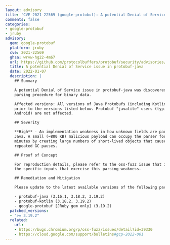 ```yaml
---
layout: advisory
title: 'CVE-2021-22569 (google-protobuf): A potential Denial of Service issue in protobuf-java'
comments: false
categories:
- google-protobuf
- jruby
advisory:
  gem: google-protobuf
  platform: jruby
  cve: 2021-22569
  ghsa: wrvw-hg22-4m67
  url: https://github.com/protocolbuffers/protobuf/security/advisories/GHSA-wrvw-hg22-4m67
  title: A potential Denial of Service issue in protobuf-java
  date: 2022-01-07
  description: |
    ## Summary

    A potential Denial of Service issue in protobuf-java was discovered in the
    parsing procedure for binary data.

    Affected versions: All versions of Java Protobufs (including Kotlin and JRuby)
    prior to the versions listed below. Protobuf "javalite" users (typically
    Android) are not affected.

    ## Severity

    **High** - An implementation weakness in how unknown fields are parsed in
    Java. A small (~800 KB) malicious payload can occupy the parser for several
    minutes by creating large numbers of short-lived objects that cause frequent,
    repeated GC pauses.

    ## Proof of Concept

    For reproduction details, please refer to the oss-fuzz issue that identifies
    the specific inputs that exercise this parsing weakness.

    ## Remediation and Mitigation

    Please update to the latest available versions of the following packages:

    - protobuf-java (3.16.1, 3.18.2, 3.19.2)
    - protobuf-kotlin (3.18.2, 3.19.2)
    - google-protobuf [JRuby gem only] (3.19.2)
  patched_versions:
  - ">= 3.19.2"
  related:
    url:
    - https://bugs.chromium.org/p/oss-fuzz/issues/detail?id=39330
    - https://cloud.google.com/support/bulletins#gcp-2022-001
---
```

